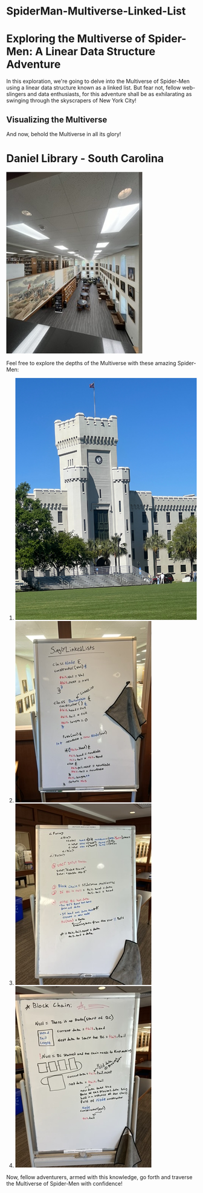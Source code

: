 # SpiderMan-Multiverse-Linked-List

# Exploring the Multiverse of Spider-Men: A Linear Data Structure Adventure

In this exploration, we're going to delve into the Multiverse of Spider-Men using a linear data structure known as a linked list. But fear not, fellow web-slingers and data enthusiasts, for this adventure shall be as exhilarating as swinging through the skyscrapers of New York City!

## Visualizing the Multiverse

And now, behold the Multiverse in all its glory!

# Daniel Library - South Carolina
![Multiverse](images/Library.jpeg)

Feel free to explore the depths of the Multiverse with these amazing Spider-Men:

1. ![Spider-Man 1](images/Castle.jpeg)
2. ![Spider-Man 2](images/Linked1.jpeg)
3. ![Spider-Man 3](images/Linked2.jpeg)
4. ![Spider-Man 4](images/Linked3.jpeg)

Now, fellow adventurers, armed with this knowledge, go forth and traverse the Multiverse of Spider-Men with confidence!
